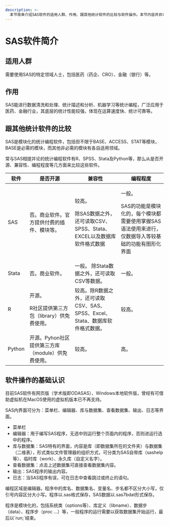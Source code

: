 ```yaml
---
description: >-
  本节简单介绍SAS软件的适用人群、作用、跟其他统计软件的比较与软件操作。本节内容并非本教程的重点内容，其中的表述因未详尽收集资料而有所偏颇，浅读有初步印象即可。
---
```


# SAS软件简介

## 适用人群

需要使用SAS的特定领域人士，包括医药（药企、CRO）、金融（银行）等。

## 作用

SAS能进行数据清洗和处理、统计描述和分析、机器学习等统计编程，广泛应用于医药、金融行业，其底层的统计性能较强，体现在运算速度快、统计可靠等。

## 跟其他统计软件的比较

SAS是模块化的统计编程软件，包括但不限于BASE、ACCESS、STAT等模块，BASE是必需的模块，而其他非必需的模块有各自适用领域。

常与SAS相提并论的统计编程软件有R、SPSS、Stata及Python等，那么从是否开源、兼容性、编程程度等几方面来比较这些软件。

| 软件     | 是否开源                                      | 兼容性                                                           | 编程程度                                                                  |
| ------ | ----------------------------------------- | ------------------------------------------------------------- | --------------------------------------------------------------------- |
| SAS    | 否。商业软件。官方提供付费的插件、模块等。                     | <p>较高。</p><p>除SAS数据之外，还可读取CSV、SPSS、Stata、EXCEL以及数据库软件格式数据</p> | <p>一般。</p><p>SAS的功能是模块化的，每个模块都需要使用掌握SAS语法使用来进行，仅数据导入等较基础的功能有图形化界面</p> |
| Stata  | 否。商业软件。                                   | 一般。 除Stata数据之外，还可读取CSV等数据。                                    | 一般。                                                                   |
| R      | <p>开源。</p><p>R社区提供第三方包（library）供免费使用。</p> | 较高。除R数据之外，还可读取CSV、SAS、SPSS、Excel、Stata、数据库软件格式数据。             | 较高。                                                                   |
| Python | 开源。Pyhon社区提供第三方库（module）供免费使用。            | 较高。                                                           | 高。                                                                    |

## 软件操作的基础认识

目前SAS软件有网页版（学术版即ODASAS）、Windows本地软件版，曾经有可借助虚拟机在MacOS使用的虚拟机版本已不再支持。

SAS内界面可分为：菜单栏、编辑器、库与数据集、查看数据集、输出、日志等界面。

* 菜单栏
* 编辑器：用于编写SAS程序，无选中则运行整个页面内的程序，否则进运行选中的程序。
* 库与数据集：SAS特有的界面，内容是库（即数据集所在的文件夹）与数据集（二维表），形式类似文件管理器的组织方式，可分类为SAS自带库（sashelp等）、临时库（work）、永久库（自定义名字）。
* 查看数据集：点击上述数据集可直接查看数据集内容。
* 输出：SAS程序的输出内容。
* 日志：当SAS程序有误，可在日志中查看跳过或终止的语句。

编程区域是编辑器。程序中的库名、数据集名、变量名、步名都不区分大小写，仅引号内容区分大小写。程序以.sas格式保存，SAS数据以.sas7bdat形式保存。

程序是模块化的，包括系统类（options等）、库定义（libname）、数据步（data）、程序步（proc ...）等，一般程序的运行需要以获取数据集开始运行，最后以\`run;\`结束。

